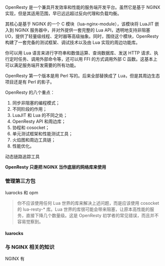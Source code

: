 OpenResty 是一个兼具开发效率和性能的服务端开发平台。虽然它是基于 NGINX 实现，但是其适用范围，早已远远超过反向代理和负载均衡。

其核心是基于 NGINX 的一个 C 模块（lua-nginx-module），该模块将 LuaJIT 嵌入到 NGINX 服务器中，并对外提供一套完整的 Lua API，透明地支持非阻塞 I/O，提供了轻量级线程、定时器等高级抽象。同时，围绕这个模块，OpenResty 构建了一套完备的测试框架、调试技术以及由 Lua 实现的周边功能库。

你可以用 Lua 语言来进行字符串和数值运算、查询数据库、发送 HTTP 请求、执行定时任务、调用外部命令等，还可以用 FFI 的方式调用外部 C 函数。这基本上可以满足服务端开发需要的所有功能。

OpenResty 第一个版本是用 Perl 写的。后来全部替换成了 Lua，但是其周边生态项目还是有 Perl 的影子。

OpenResty 的八个重点：

1. 同步非阻塞的编程模式；
2. 不同阶段的作用；
3. LuaJIT 和 Lua 的不同之处；
4. OpenResty API 和周边库；
5. 协程和 cosocket；
6. 单元测试框架和性能测试工具；
7. 火焰图和周边工具链；
8. 性能优化。

动态链路追踪工具



**OpenResty 只是把 NGINX 当作底层的网络库来使用**

### 管理第三方包

luarocks 和 opm

> 你不应该使用任何 Lua 世界的库来解决上述问题，而是应该使用 cosocket 的 lua-resty-* 库。Lua 世界的库很可能会带来阻塞，让原本高性能的服务，直接下降几个数量级。这是 OpenResty 初学者的常见错误，而且并不容易觉察到。
>

#### luarocks



### 与 NGINX 相关的知识

NGINX 有
